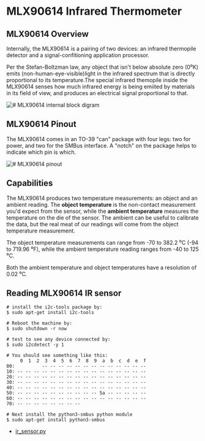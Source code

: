 # MLX90614  Infrared Thermometer

## MLX90614 Overview 

Internally, the MLX90614 is a pairing of two devices: an infrared thermopile detector and a signal-confitioning application processor.

Per the Stefan-Boltzman law, any object that isn't below absolute zero (0⁰K) emits (non-human-eye-visible)light in the infrared spectrum that is directly proportional to its temperature.The special infrared themopile inside the MLX90614 senses how much infrared energy is being emiited by materials in its field of view, and produces an electrical signal proportional to that.

![# MLX90614 internal block digram](/imgs/raspberry/MLX90614_internal_block_digram.png?raw=true)

## MLX90614 Pinout 

The MLX90614 comes in an TO-39 "can" package with four legs: two for power, and two for the SMBus interface. A "notch" on the package helps to indicate which pin is which.

![# MLX90614 pinout](/imgs/raspberry/mlx90614-pinout.png?raw=true)

## Capabilities

The MLX90614 produces two temperature measurements: an object and an ambient reading. The **object temperature** is the non-contact measurement you'd expect from the sensor, while the **ambient temperature** measures the temperature on the die of the sensor. The ambient can be useful to calibrate the data, but the real meat of our readings will come from the object temperature measurement.

The object temperature measurements can range from -70 to 382.2 ⁰C (-94 to 719.96 ⁰F), while the ambient temperature reading ranges from -40 to 125 ⁰C.

Both the ambient temperature and object temperatures have a resolution of 0.02 ⁰C.

## Reading MLX90614 IR sensor 

```
# install the i2c-tools package by:
$ sudo apt-get install i2c-tools

# Reboot the machine by:
$ sudo shutdown -r now 

# test to see any device connected by:
$ sudo i2cdetect -y 1

# You should see something like this:
     0  1  2  3  4  5  6  7  8  9  a  b  c  d  e  f
00:          -- -- -- -- -- -- -- -- -- -- -- -- --
10: -- -- -- -- -- -- -- -- -- -- -- -- -- -- -- --
20: -- -- -- -- -- -- -- -- -- -- -- -- -- -- -- --
30: -- -- -- -- -- -- -- -- -- -- -- -- -- -- -- --
40: -- -- -- -- -- -- -- -- -- -- -- -- -- -- -- --
50: -- -- -- -- -- -- -- -- -- -- 5a -- -- -- -- --
60: -- -- -- -- -- -- -- -- -- -- -- -- -- -- -- --
70: -- -- -- -- -- -- -- --          

# Next install the python3-smbus python module 
$ sudo apt-get install python3-smbus 
```

- [ir_sensor.py](/root/raspberrypi/RaspberryPiPrj/MLX90614/ir_sensor.py)

